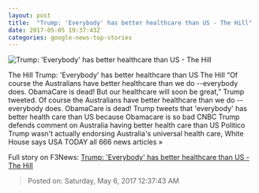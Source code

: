 ```yaml
---
layout: post
title:  "Trump: 'Everybody' has better healthcare than US - The Hill"
date: 2017-05-05 19:37:43Z
categories: google-news-top-stories
---
```


![Trump: 'Everybody' has better healthcare than US - The Hill](http://thehill.com/sites/default/files/article_images/trumpdonald_033017getty.jpg)

The Hill Trump: 'Everybody' has better healthcare than US The Hill “Of course the Australians have better healthcare than we do --everybody does. ObamaCare is dead! But our healthcare will soon be great,” Trump tweeted. Of course the Australians have better healthcare than we do --everybody does. ObamaCare is dead! Trump tweets that 'everybody' has better health care than US because Obamacare is so bad CNBC Trump defends comment on Australia having better health care than US Politico Trump wasn't actually endorsing Australia's universal health care, White House says USA TODAY all 666 news articles »


Full story on F3News: [Trump: 'Everybody' has better healthcare than US - The Hill](http://www.f3nws.com/n/USfSDB)

> Posted on: Saturday, May 6, 2017 12:37:43 AM

